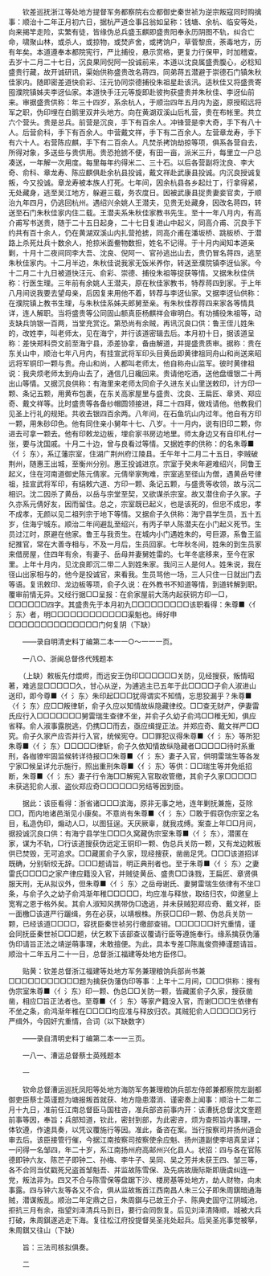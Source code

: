 <!-- { "loadSidebar": true } -->
　　钦差巡抚浙江等处地方提督军务都察院右佥都御史秦世祯为逆宗叛寇同时购擒事：顺治十二年正月初六日，据杭严道佥事吕翁如呈称：钱塘、余杭、临安等处，向来揭竿走险，实繁有徒，皆缘伪总兵盛玉麒即盛贵阳奉永历阴图不轨，纠合亡命，啸聚山林，或杀人，或掠物，或焚庐舍，或拷饷户，草菅黎庶，荼毒地方，历有年矣。本道遵奉本都院宪行，严比捕役，悬示赏格，更复力行保甲，时加稽查。去岁十二月二十七日，沉良果同倪阿一投诚前来，本道以沈良属盛贵腹心，必稔知盛贵行藏，故开诚研讯，渠始供称盛贵改名蒋四，同弟蒋五潜避于崇德石门镇朱秋佳家内。随即密差道快俞彩、汪元协同崇德捕役朱祖星赴该汛。适秋佳又将盛贵寄囤濮院镇姊夫李迓仙家。本道快手汪元等旋即赴彼拘获盛贵并朱秋佳、李迓仙前来。审据盛贵供称：年三十四岁，系余杭人，于顺治四年五月内为盗，原授昭远将军之职，伪印埋在白鹅里双井头地方。向在黄湖双溪山后札营，贵在布帐里。共立六个营头。贵是总兵。前营是沉良，手下有百余人。冲锋营是李大奇，手下有八十人。后营俞科，手下有百余人。中营戴文祥，手下有二百余人。左营章龙寿，手下有六十人。右营陈应麒，手下有二百余人。凡焚杀拷饷劫掠等项，俱系各营自去，所得对象，多送些与贵供用。贵恐抢掳不便，有田一亩，派米三升，每里立一户总凑送，一年解一次用度。每里每年约得米二、三十石。以后各营副将沈良、李大奇、俞科、章龙寿、陈应麒俱赴余杭县投诚，戴文祥赴武康县投诚。内沉良授诚复叛，今又投诚。章龙寿被本族人打死。七年间，因余杭县各乡起灶丁，行拿得紧，无处藏身，逃至吴江地方，躲避三载，务农度日。因被武康县捉贵妻妾官卖，于顺治九年四月，仍逃回杭州。遇绍兴余姚人王潜夫，见贵无处藏身，因改名蒋四，转送至石门朱秋佳家内住二载。王潜夫系朱秋佳家教书先生。至十一年八月内，有高介甫写书送贵，随于二十五日起身，二十七日复进山中起义，同高介甫、沉良手下约共有百十余人，仍在黄湖双溪山内扎营抢掳，同高介甫在潘坂桥、跳板桥、于潜路上杀死灶兵十数余人，抢掠米面鲞物数担，姓名不记得。于十月内闻知本道亲剿，十月十二夜间同李大吾、沈良、倪阿一、官孙逃出山去，贵仍冒名蒋四，逃至朱秋佳家内。十二月半边，朱秋佳说我家无饭米养你，转送至濮院镇李迓仙家。今十二月二十九日被道快汪元、俞彩、崇德、捕役朱祖等捉获等情。又据朱秋佳供称：行医生理。三年前有余姚人王潜夫，原在秋佳家教书，特荐蒋四到家。于上年八月间说我要去望母亲，后因复来用他不着，转荐与李迓仙家。又据李迓仙供称：在濮院镇上教书生理，与朱秋佳系姊夫郎舅至亲。有朱秋佳荐蒋四来家各等情具详，连人解职。当将盛贵等公同固山额真臣杨麒祥会审明白。有功捕役朱祖等，动支缺兵饷银一百两，当堂充赏讫。第恐尚有余贼，再讯沉良口供：鲁王侄儿姓朱的，改姓李，叫老师太，见在海宁，并行该道密辑去后。本月初十日，据该道呈称：差快郑科赍文前至海宁县，添差协拿，备由解道，并提盛贵质审。据称：贵在东关山中，顺治七年八月内，有挂宣武将军印头目黄岳即黄律祖同舟山和尚送来昭远将军铜印一颗与贵。舟山和尚，人都叫老师太，他自称舟山监军。彼时黄律祖说：我央烦老师太到舟山去了，通信几日纔回来。贵请他吃酒，送他盘缠银二十两出山等情。又据沉良供称：有海里来老师太同俞子久进东关山里送敕印，计方印一颗、条记五颗，用黄布包裹，在东关高家屋里与盛贵、沈良、王扁匠、章贤、郑应奇、戴文祥等。比时盛贵等各备纱帽圆领接进，拜二十四拜，做戏请他。他教我们见圣上行礼的规矩。共收去银四百余两。八年间，在石鱼坑山内过年。他自有方印一颗，用朱砂印色。他有同住亲小舅年十七、八岁。十一月内，说有旧印二颗，你进去可拿一颗去。他有印敕龙边板，埋俞家书房边地里。师太身边又有自印札付一张，要与沈国戚。十月二十边，曾与良看过等情。又据姓李的供称：的名朱尊■〈亻氵东〉，系辽藩宗室，住湖广荆州府江陵县。壬午年十二月二十五日，李贼破荆州，随惠王出城，至衡州分别。惠王投诚进京。宗室于癸未年避难绍兴，同鲁王起义，住在河南道御史陈元倩家。元倩举家殉难，宗室逃至径山为僧，遇黄岳号律祖，挂宣武将军印，有绢敕六道、方印一颗、条记五颗，与盛贵等收领，故与沉二相识。沈二因杀了黄岳，以岳与宗堂至契，又欲谋杀宗室。故又潜住俞子久家。子久亦系元倩好友，因而留住。总之，宗室既已起义，也是该死的，但忠不成忠，孝不成孝，无颜以见二祖列宗于地下等情。又据俞子久供称：海宁县学生员，五十五岁，住海宁城东。顺治二年间避乱至绍兴，有丙子举人陈潜夫在小门起义死节。生员过江时，原避在他家。鲁王与我贡生。在城内小门遇姓朱的，号巨源，系鲁王监纪推官，常在大善寺相与，不及一月后，生员回家。七年秋冬间，姓朱的到生员家来借房屋，住四年有余，有妻子、岳母并妻舅姓雷的。七年冬底移来，至今在家里。上年十月内，见沈良即沉二带二人到姓朱家。我问三人是何人。姓朱说，我在径山出家相与的，他今是投诚官，来看我。生员骂他一场，三人只住一日就出门去等语。复讯敕印、龙边板等项，俞子久说：在外教书不知道等情，到道转解到职。覆审前情无异。又经行据□□呈报：在俞家屋前大荡内起获铜方印一□，□□□□□□四字。其盛贵先于本月初九□□□□□□□□□该职看得：朱尊■〈亻氵东〉者，明□□□□□□□□□□□□渠魁也。缔好申□□□□□□□□□□□□□□门何复阴（下缺）

　　——录自明清史料丁编第二本一一○～一一一页。

　　一八○、浙闽总督佟代残题本

　　（上缺）敕板先付煨烬，而远安王伪印□□□□□□关防，见经搜获，叛情昭著，难逃显□□□□□久，甘心从逆，为逋逃主已五年于此□□□□子俞人淑进山送印，即今尊■〈亻氵东〉朱印起□□□犹得谓实不知情，忘思狡漏乎？朱尊■〈亻氵东〉应□□叛律斩，俞子久应以知情故纵隐藏律绞。□□查无财产，伊妻雷氏应行入□□□□□□□舅雷瑞生查律不坐，并俞子久幼子俞鸿□□稚无知，俱应省释。俞人淑事露脱逃，仍携□□而去，亟应缉提正法。并郑应奇、戴文祥严□□究。俞子久家产应否并行入官，统候宪夺。□□罪犯议得朱尊■〈亻氵东〉等所犯朱尊■〈亻氵东〉□□□□□律斩，俞子久依知情故纵隐藏者□□□□□待时系重刑，各枷镣牢固监候转详待报□□朱尊■〈亻氵东〉妻子入官，供明雷瑞生等各发宁家□候呈详允示施行，照出重刑朱尊■〈亻氵东〉等供：□□瑞生等并免纸招断，朱尊■〈亻氵东〉妻子行令海□□解宪入官取收管缴，其俞子久家□□□□□未获逃犯俞人淑、盗伙郑应奇□□□□□□另结等因到臣。

　　据此：该臣看得：浙省诸□□□滨海，原非无事之地，连年剿抚兼施，芟除□□，而内地诸邑渐见小康矣。不意尚有朱尊■〈亻氵东〉□敢于假窃伪宗室之名目，私造伪印，煽动人□，以图狂逞。天厌厥辜，就我戎缚。案查上年□□月间，据投诚沉良口供：有海宁县学生□□□久窝藏伪宗室朱尊■〈亻氵东〉，潜匿在家，谋为不轨，□行该道搜获伪远定王铜印一颗、伪总兵关防一颗，又有龙边敕板供已焚毁，无可追求。□□藏匿俞子久家，现经搜获，凿凿足凭。□□□该道招详既确，分别斩绞无辞。□□□题请旨，明正典刑者也。至于朱尊■〈亻氵东〉之妻雷氏□□□□之家产律应籍没入官，并贼徒黄岳、盛贵□□诛戮，王扁匠、章贤俱服天刑，无从拟议外，但朱尊■〈亻氵东〉之岳母谢氏、妻舅雷瑞生依律有不坐□条，与俞子久之幼子俞鸿渐年稚□□□□□，均应准与释放，取结归农，仰邀皇上宽宥之恩于格外矣。其俞人淑知风携带伪□逸逃，并未获贼犯郑应奇、戴文祥，臣一面檄□该道严行躧缉，务在必获，以靖根株。所获□□印一颗、伪总兵关防一颗，已经该道□□□□，容抚臣秦世祯另行缴部查销。□□□□□□奸宄重情，谨会同抚臣秦世祯□□□题，伏乞敕下该部查议覆请行臣等遵施奉行。缘系擒获伪藩伪印请旨正法之靖逆萌事理，未敢擅便。为此，具本专差□陈胤俊赍捧谨题请旨。顺治十二年五月二十一日，总督浙江福建等处地方臣佟□。

　　贴黄：钦差总督浙江福建等处地方军务兼理粮饷兵部尚书兼□□□□□□□□□□□题为擒获伪藩伪印等事：上年十二月间，□□□供称：搜有伪宗室朱尊■〈亻氵东〉印一颗、伪总□□关防一颗，皆藏匿俞子久家，搜获凿凿，相应□旨正法者也。至尊■〈亻氵东〉等家产籍没入官，而谢□□□生依律有不坐之条，俞鸿渐年稚在□□□□均应准与释放归农。其贼犯俞人□□□□□另行严缉外，今因奸宄重情，合词（以下缺数字）

　　——录自清明史料丁编第二本一一三页。

　　一八一、漕运总督蔡士英残题本

　　一

　　钦命总督漕运巡抚凤阳等处地方海防军务兼理粮饷兵部左侍郎兼都察院左副都御吏臣蔡士英谨题为塘报叛首就获、地方隐患潜消、谨密奏上闻事：顺治十二年二月十九日，准前任江南总督臣马国柱咨，准兵部咨前事内开：该漕抚总督沈文奎题前事等因，奉旨；兵部知道，钦此，密封到部，为此密咨，烦为查照旨内事理，一体钦遵，作速具奏，以凭议覆施行等因。准此，备咨在案。当行按察司并扬州道会审去后。该臣接管行催，今据江南按察司按察使余应魁、扬州道副使李培真呈详；一问得一名邹四，年二十岁，系江南扬州府高邮州兴化县人。状招：四与各在官陈德即钟六友、陈芒子即钟二、孙梅、李牛子、吴同、吴之芳并未获王四、邹三等，各不合同当仗戳死兄盗首邹魁吾、并监故陈雪保、及先病故唐际斯即唐虞纠连一党，叛法非为。四又不合与陈雪保等盘踞下沙、楼房基等处地方，劫人财物，向未事露。四与钟六友等各又不合，俱从监故叛首江西南昌人朱三公子即朱周錤暗通海贼，潜谋叛乱。顺治二年定鼎之日，朱周錤与已故王介子、陈典史固守江阴城池，拒抗三月有余，指望刘泽清兵马到日，要行会同恢复。后见刘泽清降顺，城被大兵打破，朱周錤遂逃走下海。复往松江府投提督吴圣兆处起兵。后吴圣兆事觉被拏，朱周錤又往山（下缺）

　　旨：三法司核拟俱奏。

　　二

